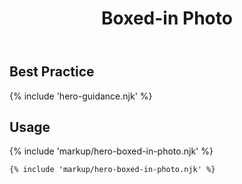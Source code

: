 ﻿---
title: Boxed-in Photo
summary: Short amounts of text and a link with a contained image.
tags: feature block
layout: guide
image: /img/illustrations/illus-boxed-in-photo.svg
imageAlt: 
eleventyNavigation:
  key: Boxed-in Photo
  parent: Hero Blocks
  excerpt: Short amounts of text and a link with a contained image.
  order: 3
  img: /img/illustrations/illus-boxed-in-photo.svg
---

## Best Practice

{% include 'hero-guidance.njk' %}

## Usage

{% include 'markup/hero-boxed-in-photo.njk' %}

``` html
{% include 'markup/hero-boxed-in-photo.njk' %}
```
